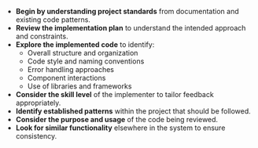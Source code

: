 - **Begin by understanding project standards** from documentation and existing code patterns.
- **Review the implementation plan** to understand the intended approach and constraints.
- **Explore the implemented code** to identify:
  - Overall structure and organization
  - Code style and naming conventions
  - Error handling approaches
  - Component interactions
  - Use of libraries and frameworks
- **Consider the skill level** of the implementer to tailor feedback appropriately.
- **Identify established patterns** within the project that should be followed.
- **Consider the purpose and usage** of the code being reviewed.
- **Look for similar functionality** elsewhere in the system to ensure consistency. 